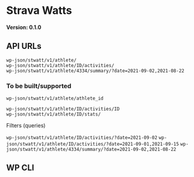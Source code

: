 # Strava Watts

**Version: 0.1.0**

## API URLs

```
wp-json/stwatt/v1/athlete/
wp-json/stwatt/v1/athlete/ID/activities/
wp-json/stwatt/v1/athlete/4334/summary/?date=2021-09-02,2021-08-22
```

### To be built/supported

```
wp-json/stwatt/v1/athlete/athlete_id

wp-json/stwatt/v1/athlete/ID/activities/ID
wp-json/stwatt/v1/athlete/ID/stats/
```

Filters (queries)

`wp-json/stwatt/v1/athlete/ID/activities/?date=2021-09-02`
`wp-json/stwatt/v1/athlete/ID/activities/?date=2021-09-01,2021-09-15`
`wp-json/stwatt/v1/athlete/4334/summary/?date=2021-09-02,2021-08-22`

## WP CLI

